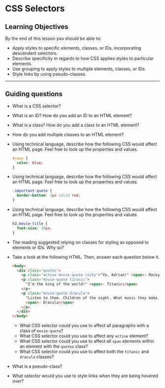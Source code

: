# CSS Selectors

## Learning Objectives

By the end of this lesson you should be able to:

- Apply styles to specific elements, classes, or IDs, incorporating descendent selectors.
- Describe specificity in regards to how CSS applies styles to particular elements.
- Use grouping to apply styles to multiple elements, classes, or IDs.
- Style links by using pseudo-classes.

---

## Guiding questions

- What is a CSS selector?

- What is an ID? How do you add an ID to an HTML element?

- What is a class? How do you add a class to an HTML element?

- How do you add multiple classes to an HTML element?

- Using technical language, describe how the following CSS would affect an HTML page. Feel free to look up the properties and values.

  ```css
  #jaws {
    color: blue;
  }
  ```

- Using technical language, describe how the following CSS would affect an HTML page. Feel free to look up the properties and values.

  ```css
  .important-quote {
    border-bottom: 3px solid red;
  }
  ```

- Using technical language, describe how the following CSS would affect an HTML page. Feel free to look up the properties and values.

  ```css
  h2.movie-title {
    font-size: 30px;
  }
  ```

- The reading suggested relying on classes for styling as opposed to elements or IDs. Why so?

- Take a look at the following HTML. Then, answer each question below it.

  ```html
  <body>
    <div class="quotes">
      <p class="active movie-quote rocky">"Yo, Adrian!" <span>- Rocky</span></p>
      <p class="movie-quote titanic">
        "I'm the king of the world!" <span>- Titanic</span>
      </p>
      <p class="movie-quote dracula">
        "Listen to them. Children of the night. What music they make."
        <span>- Dracula</span>
      </p>
    </div>
  </body>
  ```

  - What CSS selector could you use to affect all paragraphs with a class of `movie-quote`?
  - What CSS selector could you use to affect any `active` element?
  - What CSS selector could you use to affect all `span` elements within an element with the `quotes` class?
  - What CSS selector could you use to affect both the `titanic` and `dracula` classes?

- What is a pseudo-class?

- What selector would you use to style links when they are being hovered over?
